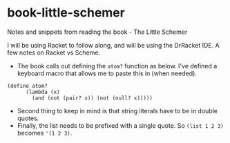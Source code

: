 # book-little-schemer
Notes and snippets from reading the book - The Little Schemer

I will be using Racket to follow along, and will be using the DrRacket IDE. A few notes on Racket vs Scheme.


- The book calls out defining the `atom?` function as below. I've defined a keyboard macro that allows me to paste this in (when needed).


```racket
(define atom?
      (lambda (x)
        (and (not (pair? x)) (not (null? x)))))
```

- Second thing to keep in mind is that string literals have to be in double quotes.
- Finally, the list needs to be prefixed with a single quote. So `(list 1 2 3)` becomes `'(1 2 3)`.